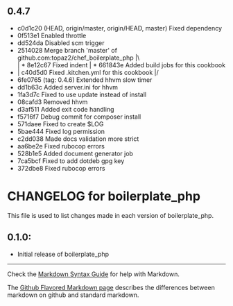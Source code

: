 ## 0.4.7

* c0d1c20 (HEAD, origin/master, origin/HEAD, master) Fixed dependency
* 0f513e1 Enabled throttle
* dd524da Disabled scm trigger
*   2514028 Merge branch 'master' of github.com:topaz2/chef_boilerplate_php
|\  
| * 8e12c67 Fixed indent
| * 661843e Added build jobs for this cookbook
* | c40d5d0 Fixed .kitchen.yml for this cookbook
|/  
* 6fe0765 (tag: 0.4.6) Extended hhvm slow timer
* dd1b63c Added server.ini for hhvm
* 1fa3d7c Fixed to use update instead of install
* 08cafd3 Removed hhvm
* d3af511 Added exit code handling
* f5716f7 Debug commit for composer install
* 571daee Fixed to create $LOG
* 5bae444 Fixed log permission
* c2dd038 Made docs validation more strict
* aa6be2e Fixed rubocop errors
* 528b1e5 Added document generator job
* 7ca5bcf Fixed to add dotdeb gpg key
* 372dbe8 Fixed rubocop errors

# CHANGELOG for boilerplate_php

This file is used to list changes made in each version of boilerplate_php.

## 0.1.0:

* Initial release of boilerplate_php

- - - 
Check the [Markdown Syntax Guide](http://daringfireball.net/projects/markdown/syntax) for help with Markdown.

The [Github Flavored Markdown page](http://github.github.com/github-flavored-markdown/) describes the differences between markdown on github and standard markdown.
